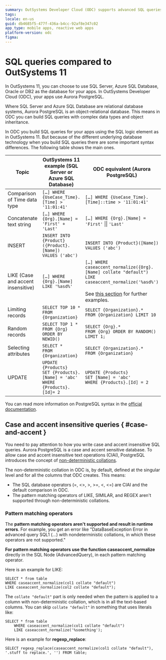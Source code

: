 ```yaml
---
summary: OutSystems Developer Cloud (ODC) supports advanced SQL queries with Aurora PostgreSQL, differing in syntax from OutSystems 11.
tags:
locale: en-us
guid: db4685f5-477f-436a-b4cc-92af8e347c02
app_type: mobile apps, reactive web apps
platform-version: odc
figma:
---
```


# SQL queries compared to OutSystems 11

In OutSystems 11, you can choose to use SQL Server, Azure SQL Database, Oracle or DB2 as the database for your apps. In OutSystems Developer Cloud (ODC), your apps use Aurora PostgreSQL.

Where SQL Server and Azure SQL Database are relational database systems, Aurora PostgreSQL is an object-relational database. This means in ODC you can build SQL queries with complex data types and object inheritance.

In ODC you build SQL queries for your apps using the SQL logic element as in OutSystems 11. But because of the different underlying database technology when you build SQL queries there are some important syntax differences. The following table shows the main ones.

Topic | OutSystems 11 example (SQL Server or Azure SQL Database) | ODC equivalent (Aurora PostgreSQL)
---|---|---
Comparison of Time data type | `[…] WHERE {UseCase_Time}.[Time] > '11:01:41'` | `[…] WHERE {UseCase_Time}.[Time]::time > '11:01:41'`
Concatenate text string | `[…] WHERE {Org}.[Name] = 'First' + 'Last'`| `[…] WHERE {Org}.[Name] = 'First'` \|\| `'Last'`
INSERT | `INSERT INTO {Product} ({Product}.[Name])`<br/>`VALUES ('abc')` | `INSERT INTO {Product}([Name])`<br/>`VALUES ('abc')`
LIKE (Case and accent insensitive) | `[…] WHERE {Org}.[Name] LIKE '%asd%'` | `[…] WHERE caseaccent_normalize({Org}.[Name] collate "default") LIKE caseaccent_normalize('%asd%')`<br/><br/>See [this section](#case-and-accent) for further examples.
Limiting records | `SELECT TOP 10 *`<br/>`FROM {Organization}` | `SELECT {Organization}.*`<br/>`FROM {Organization} LIMIT 10` 
Random records | `SELECT TOP 1 *`<br/>`FROM {Org} ORDER BY NEWID()` |  `SELECT {Org}.*`<br/>`FROM {Org} ORDER BY RANDOM()`<br/>`LIMIT 1;`
Selecting attributes | `SELECT *`<br/>`FROM {Organization}` | `SELECT {Organization}.*`<br/>`FROM {Organization}`
UPDATE | `UPDATE {Products}`<br/>`SET {Products}.[Name] = 'abc'`<br/>`WHERE {Products}.[Id]= 2` | `UPDATE {Products}`<br/>`SET [Name] = 'abc'`<br/>`WHERE {Products}.[Id] = 2`

 You can read more information on PostgreSQL syntax in the [official documentation](https://www.postgresql.org/docs/).

## Case and accent insensitive queries { #case-and-accent }

You need to pay attention to how you write case and accent insensitive SQL queries. Aurora PostgreSQL is a case and accent sensitive database. To allow case and accent insensitive text operations (CIAI), PostgreSQL introduces the concept of [non-deterministic collations](https://www.postgresql.org/docs/12/collation.html).

The non-deterministic collation in ODC is, by default, defined at the singular level and for all the columns that ODC creates. This means:

* The SQL database operators (=, <>, >, >=, <, <=) are CIAI and the default comparison in ODC.
* The pattern matching operators of LIKE, SIMILAR, and REGEX aren't supported through non-deterministic collations.

### Pattern matching operators

The **pattern matching operators aren't supported and result in runtime errors**. For example, you get an error like "DataBaseException Error in advanced query SQL1 (...) with nondeterministic collations, in which these operators are not supported."

**For pattern matching operators use the function caseaccent_normalize** directly in the SQL Node (AdvancedQuery), in each pattern matching operator.

Here is an example for LIKE:

    SELECT * from table
    WHERE caseaccent_normalize(col1 collate "default")
    LIKE caseaccent_normalize(col2 collate "default");

The `collate "default"` part is only needed when the pattern is applied to a column with non-deterministic collation, which is in all the text-based columns. You can skip `collate "default"` in something that uses literals like:

    SELECT * from table
        WHERE caseaccent_normalize(col1 collate "default")
        LIKE caseaccent_normalize('%something'); 

Here is an example for **regexp_replace**:

    SELECT regexp_replace(caseaccent_normalize(col1 collate "default"), '.stuff to replace.', '') FROM table;
